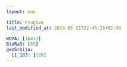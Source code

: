 ```yaml
---
layout: map

title: Prugovo
last_modified_at: 2018-05-21T22:45:15+02:00

WDPA: [16417]
BioRaS: [65]
geoSrbija:
  L1_183: [128]
---
```

